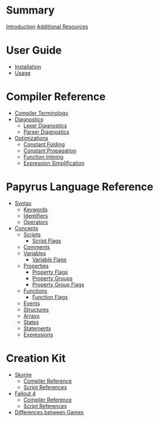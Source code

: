 # Summary

[Introduction](./introduction.md)
[Additional Resources](./Additional_Resources.md)

# User Guide

- [Installation]()
- [Usage]()

# Compiler Reference

- [Compiler Terminology](./Compiler_Reference/Compiler_Terminology.md)
- [Diagnostics](./Compiler_Reference/Diagnostics/index.md)
    - [Lexer Diagnostics](./Compiler_Reference/Diagnostics/Lexer_Diagnostics.md)
    - [Parser Diagnostics](./Compiler_Reference/Diagnostics/Parser_Diagnostics.md)
- [Optimizations](./Compiler_Reference/Optimizations/index.md)
    - [Constant Folding](./Compiler_Reference/Optimizations/Constant_Folding.md)
    - [Constant Propagation](./Compiler_Reference/Optimizations/Constant_Propagation.md)
    - [Function Inlining](./Compiler_Reference/Optimizations/Function_Inlining.md)
    - [Expression Simplification](./Compiler_Reference/Optimizations/Expression_Simplification.md)

# Papyrus Language Reference

- [Syntax]()
    - [Keywords]()
    - [Identifiers]()
    - [Operators]()
- [Concepts]()
    - [Scripts]()
        - [Script Flags]()
    - [Comments]()
    - [Variables]()
        - [Variable Flags]()
    - [Properties]()
        - [Property Flags]()
        - [Property Groups]()
        - [Property Group Flags]()
    - [Functions]()
        - [Function Flags]()
    - [Events]()
    - [Structures]()
    - [Arrays]()
    - [States]()
    - [Statements]()
    - [Expressions]()

# Creation Kit

- [Skyrim]()
    - [Compiler Reference]()
    - [Script References]()
- [Fallout 4]()
    - [Compiler Reference]()
    - [Script References]()
- [Differences between Games]()
